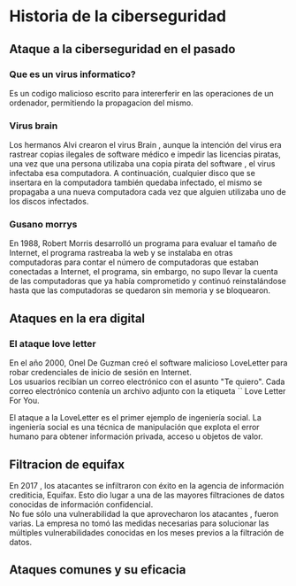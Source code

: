 # Historia de la ciberseguridad

## Ataque a la ciberseguridad en el pasado

### Que es un virus informatico?

Es un codigo malicioso escrito para intererferir en las operaciones de un ordenador, permitiendo la propagacion del mismo.

### Virus brain

Los hermanos Alvi crearon el virus Brain , aunque la intención del virus era rastrear copias ilegales de software médico e impedir las licencias piratas, una vez que una persona utilizaba una copia pirata del software , el virus infectaba esa computadora. A continuación, cualquier disco que se insertara en la computadora también quedaba infectado, el mismo se propagaba a una nueva computadora cada vez que alguien utilizaba uno de los discos infectados.

### Gusano morrys

 En 1988, Robert Morris desarrolló un programa para evaluar el tamaño de Internet, el programa rastreaba la web y se instalaba en otras computadoras para contar el número de computadoras que estaban conectadas a Internet, el programa, sin embargo, no supo llevar la cuenta de las computadoras que ya había comprometido y continuó reinstalándose hasta que las computadoras se quedaron sin memoria y se bloquearon. 

 ## Ataques en la era digital

 ### El ataque love letter

En el año 2000, Onel De Guzman creó el software malicioso LoveLetter para robar credenciales de inicio de sesión en Internet.  
Los usuarios recibían un correo electrónico con el asunto "Te quiero". Cada correo electrónico contenía un archivo adjunto con la etiqueta `` Love Letter For You.

El ataque a la LoveLetter es el primer ejemplo de ingeniería social. La ingeniería social es una técnica de manipulación que explota el error humano para obtener información privada, acceso u objetos de valor.

## Filtracion de equifax

En 2017 , los atacantes se infiltraron con éxito en la agencia de información crediticia, Equifax. Esto dio lugar a una de las mayores filtraciones de datos conocidas de información confidencial.  
No fue sólo una vulnerabilidad la que aprovecharon los atacantes , fueron varias. La empresa no tomó las medidas necesarias para solucionar las múltiples vulnerabilidades conocidas en los meses previos a la filtración de datos. 

## Ataques comunes y su eficacia
